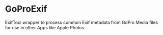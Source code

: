 # GoProExif
ExifTool wrapper to process common Exif metadata from GoPro Media files for use in other Apps like Apple Photos
